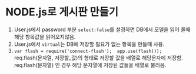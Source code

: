 NODE.js로 게시판 만들기  
======================  
1. User.js에서 password 부분 ```select:false```를 설정하면 DB에서 모델을 읽어 올때 해당 항목값을 읽어오지않음.
2. User.js에서 ```virtual```는 DB에 저장할 필요가 없는 항목을 만들때 사용.  
3. ```var flash = require('connect-flash');  app.use(flash());```  req.flash(문자열, 저장할_값)의 형태로 저장할 값을 배열로 해당문자에 저장함.  req.flash(문자열) 인 경우 해당 문자열에 저장된 값들을 배열로 불러옴.  
